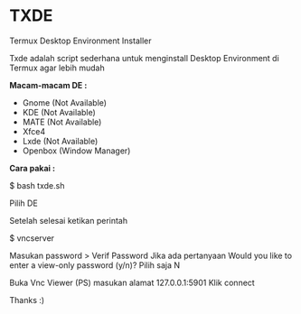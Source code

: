 # TXDE
Termux Desktop Environment Installer

Txde adalah script sederhana untuk menginstall
Desktop Environment di Termux agar lebih mudah

**Macam-macam DE :**

* Gnome (Not Available)
* KDE (Not Available)
* MATE (Not Available)
* Xfce4
* Lxde (Not Available)
* Openbox (Window Manager)

**Cara pakai :**

$ bash txde.sh

Pilih DE

Setelah selesai ketikan perintah 

$ vncserver

Masukan password > Verif Password
Jika ada pertanyaan 
Would you like to enter a view-only password (y/n)?
Pilih saja N

Buka Vnc Viewer (PS) masukan alamat 127.0.0.1:5901
Klik connect

Thanks :)
